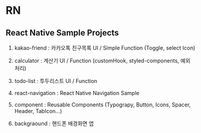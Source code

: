 # RN

## React Native Sample Projects

1. kakao-friend : 카카오톡 친구목록 UI / Simple Function (Toggle, select Icon)

2. calculator : 계산기 UI / Function (customHook, styled-components, 예외 처리)

3. todo-list : 투두리스트 UI / Function

4. react-navigation : React Native Navigation Sample

5. component : Reusable Components (Typograpy, Button, Icons, Spacer, Header, TabIcon...)

6. backgraound : 핸드폰 배경화면 앱
